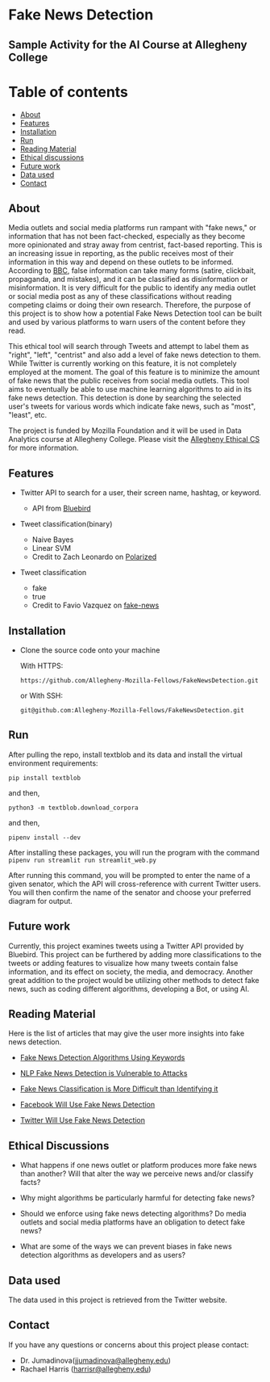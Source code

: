 # Fake News Detection

## Sample Activity for the AI Course at Allegheny College

# Table of contents

* [About](#about)
* [Features](#features)
* [Installation](#installation)
* [Run](#run)
* [Reading Material](#reading-material)
* [Ethical discussions](#ethical-discussions)
* [Future work](#future-work)
* [Data used](#data-used)
* [Contact](#contact)

## About

Media outlets and social media platforms run rampant with "fake news," or information that has not been fact-checked, especially as they become more opinionated and stray away from centrist, fact-based reporting. This is an increasing issue in reporting, as the public receives most of their information in this way and depend on these outlets to be informed. According to [BBC](https://www.bbc.co.uk/bitesize/articles/zjykkmn), false information can take many forms (satire, clickbait, propaganda, and mistakes), and it can be classified as disinformation or misinformation. It is very difficult for the public to identify any media outlet or social media post as any of these classifications without reading competing claims or doing their own research. Therefore, the purpose of this project is to show how a potential Fake News Detection tool can be built and used by various platforms to warn users of the content before they read.

This ethical tool will search through Tweets and attempt to label them as "right", "left", "centrist" and also add a level of fake news detection to them. While Twitter is currently working on this feature, it is not completely employed at the moment. The goal of this feature is to minimize the amount of fake news that the public receives from social media outlets.  This tool aims to eventually be able to use machine learning algorithms to aid in its fake news detection. This detection is done by searching the selected user's tweets for various words which indicate fake news, such as "most", "least", etc.


The project is funded by Mozilla Foundation and it will be used in Data Analytics course at Allegheny College. Please visit the [Allegheny Ethical CS](https://csethics.allegheny.edu/) for more information.


## Features

- Twitter API to search for a user, their screen name, hashtag, or keyword.
  - API from [Bluebird](https://github.com/labteral/bluebird)

- Tweet classification(binary)
  - Naive Bayes
  - Linear SVM
  - Credit to Zach Leonardo on [Polarized](https://github.com/leonardoz15/Polarized)

 - Tweet classification
    - fake
    - true
    - Credit to Favio Vazquez on [fake-news](https://github.com/FavioVazquez/fake-news)


## Installation

- Clone the source code onto your machine

    With HTTPS:

    ```https://github.com/Allegheny-Mozilla-Fellows/FakeNewsDetection.git```

    or With SSH:

    ```git@github.com:Allegheny-Mozilla-Fellows/FakeNewsDetection.git```


## Run

After pulling the repo, install textblob and its data and install the virtual environment requirements:


```shell
pip install textblob
```

and then,
```shell
python3 -m textblob.download_corpora
```

and then, 
```shell
pipenv install --dev
```

After installing these packages, you will run the program with the command
 ```pipenv run streamlit run streamlit_web.py```

After running this command, you will be prompted to enter the name of a given senator, which the API will cross-reference with current Twitter users. You will then confirm the name of the senator and choose your preferred diagram for output.



## Future work

Currently, this project examines tweets using a Twitter API provided by Bluebird. This project can be furthered by adding more classifications to the tweets or adding features to visualize how many tweets contain false information, and its effect on society, the media, and democracy. Another great addition to the project would be utilizing other methods to detect fake news, such as coding different algorithms, developing a Bot, or using AI.

## Reading Material

Here is the list of articles that may give the user more insights into fake news detection.

- [Fake News Detection Algorithms Using Keywords](https://news.mit.edu/2018/mit-csail-machine-learning-system-detects-fake-news-from-source-1004)

- [NLP Fake News Detection is Vulnerable to Attacks](https://arxiv.org/pdf/1901.09657.pdf)

- [Fake News Classification is More Difficult than Identifying it](https://scholar.smu.edu/cgi/viewcontent.cgi?article=1036&context=datasciencereview)

- [Facebook Will Use Fake News Detection](https://www.wired.com/story/facebook-click-gap-news-feed-changes/)

- [Twitter Will Use Fake News Detection](https://www.analyticsvidhya.com/blog/2019/12/detect-fight-neural-fake-news-nlp/)


## Ethical Discussions

- What happens if one news outlet or platform produces more fake news than another? Will that alter the way we perceive news and/or classify facts?

- Why might algorithms be particularly harmful for detecting fake news?

- Should we enforce using fake news detecting algorithms? Do media outlets and social media platforms have an obligation to detect fake news?

- What are some of the ways we can prevent biases in fake news detection algorithms as developers and as users?


## Data used

The data used in this project is retrieved from the Twitter website.


## Contact

If you have any questions or concerns about this project please contact:

- Dr. Jumadinova(jjumadinova@allegheny.edu)
- Rachael Harris (harrisr@allegheny.edu)
